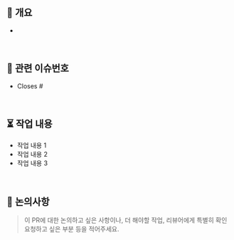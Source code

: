 ## 🚀 개요
<!-- 이 PR을 간략하게 설명해주세요. -->
- 

</br>

## 📌 관련 이슈번호
<!-- Closes 키워드가 있어야 PR이 머지되었을 때 이슈가 자동으로 닫힙니다. -->
- Closes #

</br>

## ⏳ 작업 내용
- 작업 내용 1
- 작업 내용 2
- 작업 내용 3

</br>

## 📝 논의사항
> 이 PR에 대한 논의하고 싶은 사항이나, 더 해야할 작업, 리뷰어에게 특별히 확인 요청하고 싶은 부분 등을 적어주세요.
